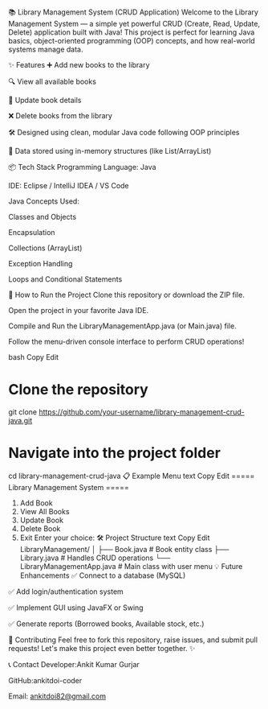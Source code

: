 📚 Library Management System (CRUD Application)
Welcome to the Library Management System — a simple yet powerful CRUD (Create, Read, Update, Delete) application built with Java!
This project is perfect for learning Java basics, object-oriented programming (OOP) concepts, and how real-world systems manage data.

✨ Features
➕ Add new books to the library

🔍 View all available books

📝 Update book details

❌ Delete books from the library

🛠️ Designed using clean, modular Java code following OOP principles

📂 Data stored using in-memory structures (like List/ArrayList)

📦 Tech Stack
Programming Language: Java

IDE: Eclipse / IntelliJ IDEA / VS Code

Java Concepts Used:

Classes and Objects

Encapsulation

Collections (ArrayList)

Exception Handling

Loops and Conditional Statements

🚀 How to Run the Project
Clone this repository or download the ZIP file.

Open the project in your favorite Java IDE.

Compile and Run the LibraryManagementApp.java (or Main.java) file.

Follow the menu-driven console interface to perform CRUD operations!

bash
Copy
Edit
# Clone the repository
git clone https://github.com/your-username/library-management-crud-java.git

# Navigate into the project folder
cd library-management-crud-java
📋 Example Menu
text
Copy
Edit
===== Library Management System =====
1. Add Book
2. View All Books
3. Update Book
4. Delete Book
5. Exit
Enter your choice: 
🛠 Project Structure
text
Copy
Edit
LibraryManagement/
│
├── Book.java          # Book entity class
├── Library.java       # Handles CRUD operations
└── LibraryManagementApp.java  # Main class with user menu
💡 Future Enhancements
✅ Connect to a database (MySQL)

✅ Add login/authentication system

✅ Implement GUI using JavaFX or Swing

✅ Generate reports (Borrowed books, Available stock, etc.)

🤝 Contributing
Feel free to fork this repository, raise issues, and submit pull requests!
Let's make this project even better together. ✨

📞 Contact
Developer:Ankit Kumar Gurjar

GitHub:ankitdoi-coder

Email: ankitdoi82@gmail.com


